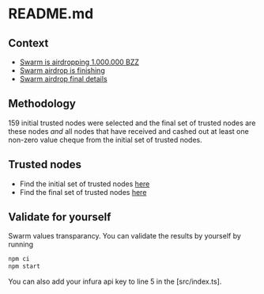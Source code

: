 # README.md
## Context
- [Swarm is airdropping 1.000.000 BZZ](https://medium.com/ethereum-swarm/swarm-is-airdropping-1-000-000-bzz-bd3b706918d3)
- [Swarm airdrop is finishing](https://medium.com/ethereum-swarm/swarm-airdrop-is-finishing-on-21-june-2021-important-notice-to-all-participants-6a58f29017a2)
- [Swarm airdrop final details](#)

## Methodology
159 initial trusted nodes were selected and the final set of trusted nodes are these nodes _and_ all nodes that have received and cashed out at least one non-zero value cheque from the initial set of trusted nodes.

## Trusted nodes
- Find the initial set of trusted nodes [here](./src/trusted_nodes.json)
- Find the final set of trusted nodes [here](./extended_trusted_nodes.json)

## Validate for yourself
Swarm values transparancy. You can validate the results by yourself by running

```sh
npm ci
npm start
```

You can also add your infura api key to line 5 in the [src/index.ts].
